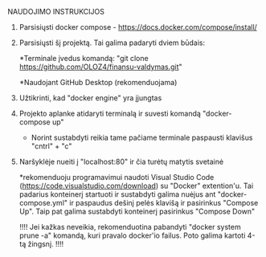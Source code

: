 NAUDOJIMO INSTRUKCIJOS 

1. Parsisiųsti docker compose - https://docs.docker.com/compose/install/

2. Parsisiųsti šį projektą. Tai galima padaryti dviem būdais:

    *Terminale įvedus komandą: "git clone https://github.com/OLOZ4/finansu-valdymas.git"

    *Naudojant GitHub Desktop (rekomenduojama)

3. Užtikrinti, kad "docker engine" yra įjungtas

4. Projekto aplanke atidaryti terminalą ir suvesti komandą "docker-compose up"

    * Norint sustabdyti reikia tame pačiame terminale paspausti klavišus "cntrl" + "c"
 
5. Naršyklėje nueiti į "localhost:80"  ir čia turėtų matytis svetainė

    *rekomenduoju programavimui naudoti Visual Studio Code (https://code.visualstudio.com/download) su "Docker" extention'u. Tai padarius konteinerį startuoti ir sustabdyti galima nuėjus ant "docker-compose.yml" ir paspaudus dešinį pelės klavišą ir pasirinkus "Compose Up". Taip pat galima sustabdyti konteinerį pasirinkus "Compose Down"

    !!!! Jei kažkas neveikia, rekomenduotina pabandyti "docker system prune -a" komandą, kuri pravalo docker'io failus. Poto galima kartoti 4-tą žingsnį. !!!!
